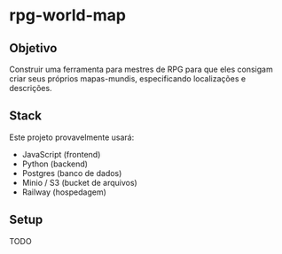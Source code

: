 # rpg-world-map

## Objetivo

Construir uma ferramenta para mestres de RPG para que eles consigam criar seus próprios mapas-mundis, especificando localizações e descrições.

## Stack

Este projeto provavelmente usará:

- JavaScript (frontend)
- Python (backend)
- Postgres (banco de dados)
- Minio / S3 (bucket de arquivos)
- Railway (hospedagem)

## Setup

TODO
